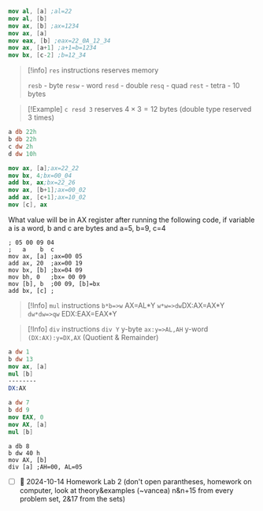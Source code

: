 ```nasm
mov al, [a] ;al=22
mov al, [b] 
mov ax, [b] ;ax=1234
mov ax, [a]
mov eax, [b] ;eax=22_0A_12_34
mov ax, [a+1] ;a+1=b=1234
mov bx, [c-2] ;b=12_34
```

>[!info] `res` instructions
>reserves memory
>
>`resb` - byte
>`resw` - word
>`resd` - double 
>`resq` - quad
>`rest` - tetra - 10 bytes

>[!Example]
>`c resd 3` reserves $4\times3=12\text{ bytes}$ (double type reserved 3 times)


```nasm
a db 22h
b db 22h
c dw 2h
d dw 10h

mov ax, [a];ax=22_22
mov bx, 4;bx=00_04
add bx, ax;bx=22_26
mov ax, [b+1];ax=00_02
add ax, [c+1];ax=10_02
mov [c], ax
```

What value will be in AX register after running the following code, if variable a is a word, b and c are bytes and a=5, b=9,  c=4
```
; 05 00 09 04
;   a    b  c 
mov ax, [a] ;ax=00 05
add ax, 20  ;ax=00 19
mov bx, [b] ;bx=04 09
mov bh, 0   ;bx= 00 09
mov [b], b  ;00 09, [b]=bx
add bx, [c] ;
```

>[!Info] `mul` instructions
> `b*b=>w` AX=AL\*Y
> `w*w=>dw`DX:AX=AX\*Y
> `dw*dw=>qw` EDX:EAX=EAX*Y

>[!Info] `div` instructions
> `div Y`
> y-byte
> `ax:y=>AL,AH`
> y-word\
> `(DX:AX):y=DX,AX`
> (Quotient & Remainder)

```nasm
a dw 1
b dw 13
mov ax, [a]
mul [b]
--------
DX:AX
```

```nasm
a dw 7
b dd 9
mov EAX, 0
mov AX, [a]
mul [b]
```

```
a db 8
b dw 40 h
mov AX, [b]
div [a] ;AH=00, AL=05
```

- [ ] 📅 2024-10-14 Homework Lab 2 (don't open parantheses, homework on computer, look at theory&examples (~vancea) n&n+15 from every problem set, 2&17 from the sets)